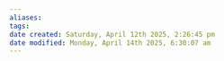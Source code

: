 ```yaml
---
aliases: 
tags: 
date created: Saturday, April 12th 2025, 2:26:45 pm
date modified: Monday, April 14th 2025, 6:30:07 am
---
```


